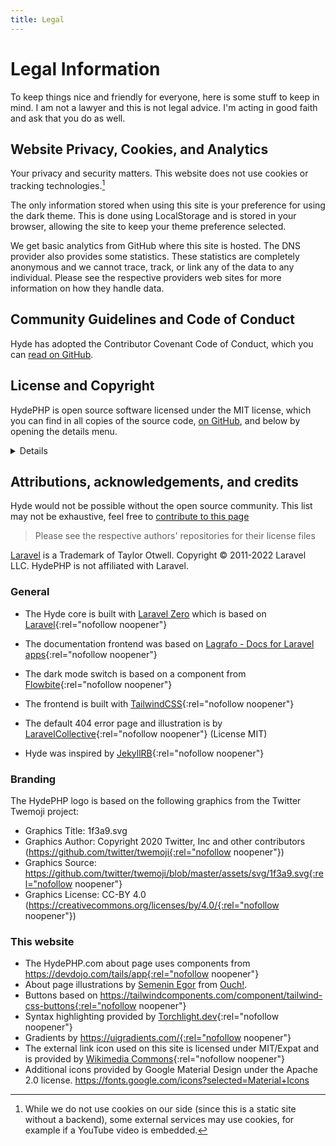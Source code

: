 ```yaml
---
title: Legal
---
```


# Legal Information

To keep things nice and friendly for everyone, here is some stuff to keep in mind.
I am not a lawyer and this is not legal advice. I'm acting in good faith and
ask that you do as well.

## Website Privacy, Cookies, and Analytics

Your privacy and security matters. This website does not use cookies or tracking technologies.[^1] 

The only information stored when using this site is your preference for using the dark theme.
This is done using LocalStorage and is stored in your browser, allowing the site to keep
your theme preference selected.

We get basic analytics from GitHub where this site is hosted. The DNS provider also provides
some statistics. These statistics are completely anonymous and we cannot trace, track, or 
link any of the data to any individual. Please see the respective providers web sites 
for more information on how they handle data.


[^1]: While we do not use cookies on our side (since this is a static site without a backend),
      some external services may use cookies, for example if a YouTube video is embedded.


## Community Guidelines and Code of Conduct

Hyde has adopted the Contributor Covenant Code of Conduct,
which you can [read on GitHub](https://github.com/hydephp/hyde/blob/master/.github/CODE_OF_CONDUCT.md).


## License and Copyright

HydePHP is open source software licensed under the MIT license, which you can find in all copies of the source code,
[on GitHub](https://github.com/hydephp/hyde/blob/master/LICENSE.md), and below by opening the details menu.


<details>

### MIT License

**Copyright (c) 2022 Caen De Silva**

Permission is hereby granted, free of charge, to any person obtaining a copy
of this software and associated documentation files (the "Software"), to deal
in the Software without restriction, including without limitation the rights
to use, copy, modify, merge, publish, distribute, sublicense, and/or sell
copies of the Software, and to permit persons to whom the Software is
furnished to do so, subject to the following conditions:

The above copyright notice and this permission notice shall be included in all
copies or substantial portions of the Software.

THE SOFTWARE IS PROVIDED "AS IS", WITHOUT WARRANTY OF ANY KIND, EXPRESS OR
IMPLIED, INCLUDING BUT NOT LIMITED TO THE WARRANTIES OF MERCHANTABILITY,
FITNESS FOR A PARTICULAR PURPOSE AND NONINFRINGEMENT. IN NO EVENT SHALL THE
AUTHORS OR COPYRIGHT HOLDERS BE LIABLE FOR ANY CLAIM, DAMAGES OR OTHER
LIABILITY, WHETHER IN AN ACTION OF CONTRACT, TORT OR OTHERWISE, ARISING FROM,
OUT OF OR IN CONNECTION WITH THE SOFTWARE OR THE USE OR OTHER DEALINGS IN THE
SOFTWARE.

</details>

## Attributions, acknowledgements, and credits

Hyde would not be possible without the open source community.
This list may not be exhaustive, feel free to
[contribute to this page](https://github.com/hydephp/DocsCI/blob/master/_pages/legal.md)


> Please see the respective authors' repositories for their license files

[Laravel](https://laravel.com/) is a Trademark of Taylor Otwell. Copyright © 2011-2022 Laravel LLC. HydePHP is not affiliated with Laravel.

### General

- The Hyde core is built with [Laravel Zero](https://laravel-zero.com/) which is based on [Laravel](https://laravel.com/){:rel="nofollow noopener"}
- The documentation frontend was based on [Lagrafo - Docs for Laravel apps](https://github.com/caendesilva/lagrafo){:rel="nofollow noopener"}
- The dark mode switch is based on a component from [Flowbite](https://flowbite.com/docs/customize/dark-mode/){:rel="nofollow noopener"}
- The frontend is built with [TailwindCSS](https://tailwindcss.com/){:rel="nofollow noopener"}
- The default 404 error page and illustration is by [LaravelCollective](https://github.com/LaravelCollective/errors){:rel="nofollow noopener"} (License MIT)  
  
- Hyde was inspired by [JekyllRB](https://jekyllrb.com/){:rel="nofollow noopener"}

### Branding

The HydePHP logo is based on the following graphics from the Twitter Twemoji project:

- Graphics Title: 1f3a9.svg
- Graphics Author: Copyright 2020 Twitter, Inc and other contributors (https://github.com/twitter/twemoji{:rel="nofollow noopener"})
- Graphics Source: https://github.com/twitter/twemoji/blob/master/assets/svg/1f3a9.svg{:rel="nofollow noopener"}
- Graphics License: CC-BY 4.0 (https://creativecommons.org/licenses/by/4.0/{:rel="nofollow noopener"})

### This website

- The HydePHP.com about page uses components from https://devdojo.com/tails/app{:rel="nofollow noopener"}
- About page illustrations by <a href="https://icons8.com/illustrations/author/d7G1hwdhjPTV" rel="noopener noreferrer nofollow">Semenin Egor</a> from <a href="https://icons8.com/illustrations" rel="noopener noreferrer nofollow">Ouch!</a>.
- Buttons based on https://tailwindcomponents.com/component/tailwind-css-buttons{:rel="nofollow noopener"}
- Syntax highlighting provided by [Torchlight.dev](https://torchlight.dev/){:rel="nofollow noopener"}
- Gradients by https://uigradients.com/{:rel="nofollow noopener"}
- The external link icon used on this site is licensed under MIT/Expat and is provided by [Wikimedia Commons](https://commons.wikimedia.org/wiki/File:VisualEditor_-_Icon_-_External-link.svg){:rel="nofollow noopener"}
- Additional icons provided by Google Material Design under the Apache 2.0 license. https://fonts.google.com/icons?selected=Material+Icons
